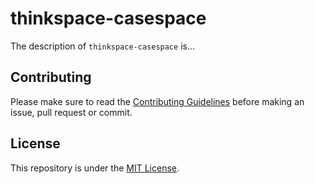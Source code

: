 # thinkspace-casespace
The description of `thinkspace-casespace` is...

## Contributing
Please make sure to read the [Contributing Guidelines](https://github.com/sixthedge/cellar/blob/master/CONTRIBUTING.md) before making an issue, pull request or commit.

## License
This repository is under the [MIT License](https://github.com/sixthedge/cellar/blob/master/LICENSE.md).